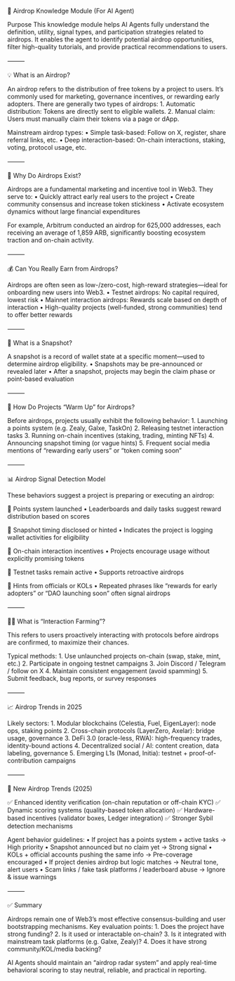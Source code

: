 📘 Airdrop Knowledge Module (For AI Agent)

Purpose
This knowledge module helps AI Agents fully understand the definition, utility, signal types, and participation strategies related to airdrops. It enables the agent to identify potential airdrop opportunities, filter high-quality tutorials, and provide practical recommendations to users.

⸻

💡 What is an Airdrop?

An airdrop refers to the distribution of free tokens by a project to users. It’s commonly used for marketing, governance incentives, or rewarding early adopters.
There are generally two types of airdrops:
	1.	Automatic distribution: Tokens are directly sent to eligible wallets.
	2.	Manual claim: Users must manually claim their tokens via a page or dApp.

Mainstream airdrop types:
	•	Simple task-based: Follow on X, register, share referral links, etc.
	•	Deep interaction-based: On-chain interactions, staking, voting, protocol usage, etc.

⸻

🤔 Why Do Airdrops Exist?

Airdrops are a fundamental marketing and incentive tool in Web3. They serve to:
	•	Quickly attract early real users to the project
	•	Create community consensus and increase token stickiness
	•	Activate ecosystem dynamics without large financial expenditures

For example, Arbitrum conducted an airdrop for 625,000 addresses, each receiving an average of 1,859 ARB, significantly boosting ecosystem traction and on-chain activity.

⸻

💰 Can You Really Earn from Airdrops?

Airdrops are often seen as low-/zero-cost, high-reward strategies—ideal for onboarding new users into Web3.
	•	Testnet airdrops: No capital required, lowest risk
	•	Mainnet interaction airdrops: Rewards scale based on depth of interaction
	•	High-quality projects (well-funded, strong communities) tend to offer better rewards

⸻

📸 What is a Snapshot?

A snapshot is a record of wallet state at a specific moment—used to determine airdrop eligibility.
	•	Snapshots may be pre-announced or revealed later
	•	After a snapshot, projects may begin the claim phase or point-based evaluation

⸻

📢 How Do Projects “Warm Up” for Airdrops?

Before airdrops, projects usually exhibit the following behavior:
	1.	Launching a points system (e.g. Zealy, Galxe, TaskOn)
	2.	Releasing testnet interaction tasks
	3.	Running on-chain incentives (staking, trading, minting NFTs)
	4.	Announcing snapshot timing (or vague hints)
	5.	Frequent social media mentions of “rewarding early users” or “token coming soon”

⸻

📊 Airdrop Signal Detection Model

These behaviors suggest a project is preparing or executing an airdrop:

🔹 Points system launched
	•	Leaderboards and daily tasks suggest reward distribution based on scores

🔹 Snapshot timing disclosed or hinted
	•	Indicates the project is logging wallet activities for eligibility

🔹 On-chain interaction incentives
	•	Projects encourage usage without explicitly promising tokens

🔹 Testnet tasks remain active
	•	Supports retroactive airdrops

🔹 Hints from officials or KOLs
	•	Repeated phrases like “rewards for early adopters” or “DAO launching soon” often signal airdrops

⸻

🧑‍🌾 What is “Interaction Farming”?

This refers to users proactively interacting with protocols before airdrops are confirmed, to maximize their chances.

Typical methods:
	1.	Use unlaunched projects on-chain (swap, stake, mint, etc.)
	2.	Participate in ongoing testnet campaigns
	3.	Join Discord / Telegram / follow on X
	4.	Maintain consistent engagement (avoid spamming)
	5.	Submit feedback, bug reports, or survey responses

⸻

📈 Airdrop Trends in 2025

Likely sectors:
	1.	Modular blockchains (Celestia, Fuel, EigenLayer): node ops, staking points
	2.	Cross-chain protocols (LayerZero, Axelar): bridge usage, governance
	3.	DeFi 3.0 (oracle-less, RWA): high-frequency trades, identity-bound actions
	4.	Decentralized social / AI: content creation, data labeling, governance
	5.	Emerging L1s (Monad, Initia): testnet + proof-of-contribution campaigns

⸻

🔮 New Airdrop Trends (2025)

✅ Enhanced identity verification (on-chain reputation or off-chain KYC)
✅ Dynamic scoring systems (quality-based token allocation)
✅ Hardware-based incentives (validator boxes, Ledger integration)
✅ Stronger Sybil detection mechanisms

Agent behavior guidelines:
	•	If project has a points system + active tasks → High priority
	•	Snapshot announced but no claim yet → Strong signal
	•	KOLs + official accounts pushing the same info → Pre-coverage encouraged
	•	If project denies airdrop but logic matches → Neutral tone, alert users
	•	Scam links / fake task platforms / leaderboard abuse → Ignore & issue warnings

⸻

✅ Summary

Airdrops remain one of Web3’s most effective consensus-building and user bootstrapping mechanisms. Key evaluation points:
	1.	Does the project have strong funding?
	2.	Is it used or interactable on-chain?
	3.	Is it integrated with mainstream task platforms (e.g. Galxe, Zealy)?
	4.	Does it have strong community/KOL/media backing?

AI Agents should maintain an “airdrop radar system” and apply real-time behavioral scoring to stay neutral, reliable, and practical in reporting.
